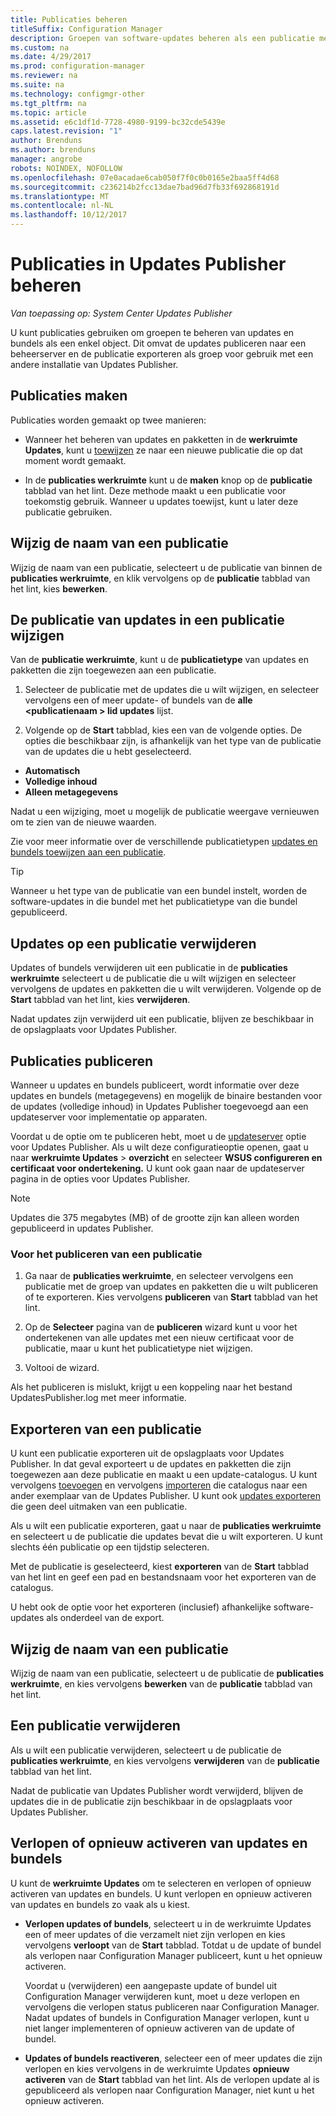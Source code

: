 ```yaml
---
title: Publicaties beheren
titleSuffix: Configuration Manager
description: Groepen van software-updates beheren als een publicatie met System Center Updates Publisher
ms.custom: na
ms.date: 4/29/2017
ms.prod: configuration-manager
ms.reviewer: na
ms.suite: na
ms.technology: configmgr-other
ms.tgt_pltfrm: na
ms.topic: article
ms.assetid: e6c1df1d-7728-4980-9199-bc32cde5439e
caps.latest.revision: "1"
author: Brenduns
ms.author: brenduns
manager: angrobe
robots: NOINDEX, NOFOLLOW
ms.openlocfilehash: 07e0acadae6cab050f7f0c0b0165e2baa5ff4d68
ms.sourcegitcommit: c236214b2fcc13dae7bad96d7fb33f692868191d
ms.translationtype: MT
ms.contentlocale: nl-NL
ms.lasthandoff: 10/12/2017
---
```

# <a name="manage-publications-in-updates-publisher"></a>Publicaties in Updates Publisher beheren

*Van toepassing op: System Center Updates Publisher*

U kunt publicaties gebruiken om groepen te beheren van updates en bundels als een enkel object. Dit omvat de updates publiceren naar een beheerserver en de publicatie exporteren als groep voor gebruik met een andere installatie van Updates Publisher.

## <a name="create-publications"></a>Publicaties maken
Publicaties worden gemaakt op twee manieren:

-   Wanneer het beheren van updates en pakketten in de **werkruimte Updates**, kunt u [toewijzen](/sccm/sum/tools/manage-updates-with-updates-publisher#assign-updates-and-bundles-to-a-publication) ze naar een nieuwe publicatie die op dat moment wordt gemaakt.

-   In de **publicaties werkruimte** kunt u de **maken** knop op de **publicatie** tabblad van het lint. Deze methode maakt u een publicatie voor toekomstig gebruik. Wanneer u updates toewijst, kunt u later deze publicatie gebruiken.

## <a name="rename-a-publication"></a>Wijzig de naam van een publicatie
Wijzig de naam van een publicatie, selecteert u de publicatie van binnen de **publicaties werkruimte**, en klik vervolgens op de **publicatie** tabblad van het lint, kies **bewerken**.

## <a name="change-the-publication-type-of-updates-in-a-publication"></a>De publicatie van updates in een publicatie wijzigen
Van de **publicatie werkruimte**, kunt u de **publicatietype** van updates en pakketten die zijn toegewezen aan een publicatie.

1. Selecteer de publicatie met de updates die u wilt wijzigen, en selecteer vervolgens een of meer update- of bundels van de **alle &lt;publicatienaam > lid updates** lijst.

2. Volgende op de **Start** tabblad, kies een van de volgende opties. De opties die beschikbaar zijn, is afhankelijk van het type van de publicatie van de updates die u hebt geselecteerd.

  -   **Automatisch**
  -   **Volledige inhoud**
  -   **Alleen metagegevens**

Nadat u een wijziging, moet u mogelijk de publicatie weergave vernieuwen om te zien van de nieuwe waarden.

Zie voor meer informatie over de verschillende publicatietypen [updates en bundels toewijzen aan een publicatie](/sccm/sum/tools/manage-updates-with-updates-publisher#assign-updates-and-bundles-to-a-publication).

> [!TIP]    
> Wanneer u het type van de publicatie van een bundel instelt, worden de software-updates in die bundel met het publicatietype van die bundel gepubliceerd.

## <a name="remove-updates-from-a-publication"></a>Updates op een publicatie verwijderen
Updates of bundels verwijderen uit een publicatie in de **publicaties werkruimte** selecteert u de publicatie die u wilt wijzigen en selecteer vervolgens de updates en pakketten die u wilt verwijderen. Volgende op de **Start** tabblad van het lint, kies **verwijderen**.

Nadat updates zijn verwijderd uit een publicatie, blijven ze beschikbaar in de opslagplaats voor Updates Publisher.

## <a name="publish-publications"></a>Publicaties publiceren
Wanneer u updates en bundels publiceert, wordt informatie over deze updates en bundels (metagegevens) en mogelijk de binaire bestanden voor de updates (volledige inhoud) in Updates Publisher toegevoegd aan een updateserver voor implementatie op apparaten.

Voordat u de optie om te publiceren hebt, moet u de [updateserver](/sccm/sum/tools/updates-publisher-options#update-server) optie voor Updates Publisher. Als u wilt deze configuratieoptie openen, gaat u naar **werkruimte Updates** &gt; **overzicht** en selecteer **WSUS configureren en certificaat voor ondertekening.** U kunt ook gaan naar de updateserver pagina in de opties voor Updates Publisher.

> [!NOTE]   
> Updates die 375 megabytes (MB) of de grootte zijn kan alleen worden gepubliceerd in updates Publisher.

### <a name="to-publish-a-publication"></a>Voor het publiceren van een publicatie

1.  Ga naar de **publicaties werkruimte**, en selecteer vervolgens een publicatie met de groep van updates en pakketten die u wilt publiceren of te exporteren. Kies vervolgens **publiceren** van **Start** tabblad van het lint.

2.  Op de **Selecteer** pagina van de **publiceren** wizard kunt u voor het ondertekenen van alle updates met een nieuw certificaat voor de publicatie, maar u kunt het publicatietype niet wijzigen.

3.  Voltooi de wizard.

  Als het publiceren is mislukt, krijgt u een koppeling naar het bestand UpdatesPublisher.log met meer informatie.

## <a name="export-a-publication"></a>Exporteren van een publicatie
U kunt een publicatie exporteren uit de opslagplaats voor Updates Publisher. In dat geval exporteert u de updates en pakketten die zijn toegewezen aan deze publicatie en maakt u een update-catalogus. U kunt vervolgens [toevoegen](/sccm/sum/tools/updates-publisher-catalogs#add-software-update-catalogs) en vervolgens [importeren](/sccm/sum/tools/updates-publisher-catalogs#mport-updates) die catalogus naar een ander exemplaar van de Updates Publisher. U kunt ook [updates exporteren](/sccm/sum/tools/manage-updates-with-updates-publisher#export-updates) die geen deel uitmaken van een publicatie.

Als u wilt een publicatie exporteren, gaat u naar de **publicaties werkruimte** en selecteert u de publicatie die updates bevat die u wilt exporteren. U kunt slechts één publicatie op een tijdstip selecteren.

Met de publicatie is geselecteerd, kiest **exporteren** van de **Start** tabblad van het lint en geef een pad en bestandsnaam voor het exporteren van de catalogus.

U hebt ook de optie voor het exporteren (inclusief) afhankelijke software-updates als onderdeel van de export.

## <a name="rename-a-publication"></a>Wijzig de naam van een publicatie
Wijzig de naam van een publicatie, selecteert u de publicatie de **publicaties werkruimte**, en kies vervolgens **bewerken** van de **publicatie** tabblad van het lint.

## <a name="delete-a-publication"></a>Een publicatie verwijderen
Als u wilt een publicatie verwijderen, selecteert u de publicatie de **publicaties werkruimte**, en kies vervolgens **verwijderen** van de **publicatie** tabblad van het lint.

Nadat de publicatie van Updates Publisher wordt verwijderd, blijven de updates die in de publicatie zijn beschikbaar in de opslagplaats voor Updates Publisher.

## <a name="expire-or-reactivate-updates-and-bundles"></a>Verlopen of opnieuw activeren van updates en bundels
U kunt de **werkruimte Updates** om te selecteren en verlopen of opnieuw activeren van updates en bundels. U kunt verlopen en opnieuw activeren van updates en bundels zo vaak als u kiest.

-   **Verlopen updates of bundels**, selecteert u in de werkruimte Updates een of meer updates of die verzamelt niet zijn verlopen en kies vervolgens **verloopt** van de **Start** tabblad. Totdat u de update of bundel als verlopen naar Configuration Manager publiceert, kunt u het opnieuw activeren.

    Voordat u (verwijderen) een aangepaste update of bundel uit Configuration Manager verwijderen kunt, moet u deze verlopen en vervolgens die verlopen status publiceren naar Configuration Manager. Nadat updates of bundels in Configuration Manager verlopen, kunt u niet langer implementeren of opnieuw activeren van de update of bundel.

-   **Updates of bundels reactiveren**, selecteer een of meer updates die zijn verlopen en kies vervolgens in de werkruimte Updates **opnieuw activeren** van de **Start** tabblad van het lint. Als de verlopen update al is gepubliceerd als verlopen naar Configuration Manager, niet kunt u het opnieuw activeren.
